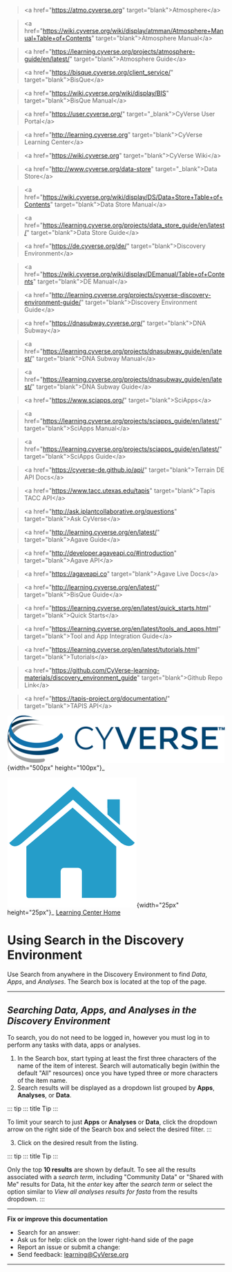 > \<a href=\"<https://atmo.cyverse.org>\"
> target=\"blank\"\>Atmosphere\</a>

> \<a
> href=\"<https://wiki.cyverse.org/wiki/display/atmman/Atmosphere+Manual+Table+of+Contents>\"
> target=\"blank\"\>Atmosphere Manual\</a>

> \<a
> href=\"<https://learning.cyverse.org/projects/atmosphere-guide/en/latest/>\"
> target=\"blank\"\>Atmosphere Guide\</a>

> \<a href=\"<https://bisque.cyverse.org/client_service/>\"
> target=\"blank\"\>BisQue\</a>

> \<a href=\"<https://wiki.cyverse.org/wiki/display/BIS>\"
> target=\"blank\"\>BisQue Manual\</a>

> \<a href=\"<https://user.cyverse.org/>\" target=\"\_blank\"\>CyVerse
> User Portal\</a>

> \<a href=\"<http://learning.cyverse.org>\" target=\"blank\"\>CyVerse
> Learning Center\</a>

> \<a href=\"<https://wiki.cyverse.org>\" target=\"blank\"\>CyVerse
> Wiki\</a>

> \<a href=\"<http://www.cyverse.org/data-store>\"
> target=\"\_blank\"\>Data Store\</a>

> \<a
> href=\"<https://wiki.cyverse.org/wiki/display/DS/Data+Store+Table+of+Contents>\"
> target=\"blank\"\>Data Store Manual\</a>

> \<a
> href=\"<https://learning.cyverse.org/projects/data_store_guide/en/latest/>\"
> target=\"blank\"\>Data Store Guide\</a>

> \<a href=\"<https://de.cyverse.org/de/>\" target=\"blank\"\>Discovery
> Environment\</a>

> \<a
> href=\"<https://wiki.cyverse.org/wiki/display/DEmanual/Table+of+Contents>\"
> target=\"blank\"\>DE Manual\</a>

> \<a
> href=\"<http://learning.cyverse.org/projects/cyverse-discovery-environment-guide/>\"
> target=\"blank\"\>Discovery Environment Guide\</a>

> \<a href=\"<https://dnasubway.cyverse.org/>\" target=\"blank\"\>DNA
> Subway\</a>

> \<a
> href=\"<https://learning.cyverse.org/projects/dnasubway_guide/en/latest/>\"
> target=\"blank\"\>DNA Subway Manual\</a>

> \<a
> href=\"<https://learning.cyverse.org/projects/dnasubway_guide/en/latest/>\"
> target=\"blank\"\>DNA Subway Guide\</a>

> \<a href=\"<https://www.sciapps.org/>\" target=\"blank\"\>SciApps\</a>

> \<a
> href=\"<https://learning.cyverse.org/projects/sciapps_guide/en/latest/>\"
> target=\"blank\"\>SciApps Manual\</a>

> \<a
> href=\"<https://learning.cyverse.org/projects/sciapps_guide/en/latest/>\"
> target=\"blank\"\>SciApps Guide\</a>

> \<a href=\"<https://cyverse-de.github.io/api/>\"
> target=\"blank\"\>Terrain DE API Docs\</a>

> \<a href=\"<https://www.tacc.utexas.edu/tapis>\"
> target=\"blank\"\>Tapis TACC API\</a>

> \<a href=\"<http://ask.iplantcollaborative.org/questions>\"
> target=\"blank\"\>Ask CyVerse\</a>

> \<a href=\"<http://learning.cyverse.org/en/latest/>\"
> target=\"blank\"\>Agave Guide\</a>

> \<a href=\"<http://developer.agaveapi.co/#introduction>\"
> target=\"blank\"\>Agave API\</a>

> \<a href=\"<https://agaveapi.co>\" target=\"blank\"\>Agave Live
> Docs\</a>

> \<a href=\"<http://learning.cyverse.org/en/latest/>\"
> target=\"blank\"\>BisQue Guide\</a>

> \<a
> href=\"<https://learning.cyverse.org/en/latest/quick_starts.html>\"
> target=\"blank\"\>Quick Starts\</a>

> \<a
> href=\"<https://learning.cyverse.org/en/latest/tools_and_apps.html>\"
> target=\"blank\"\>Tool and App Integration Guide\</a>

> \<a href=\"<https://learning.cyverse.org/en/latest/tutorials.html>\"
> target=\"blank\"\>Tutorials\</a>

> \<a
> href=\"<https://github.com/CyVerse-learning-materials/discovery_environment_guide>\"
> target=\"blank\"\>Github Repo Link\</a>

> \<a href=\"<https://tapis-project.org/documentation/>\"
> target=\"blank\"\>TAPIS API\</a>

![CyVerse logo](./img/cyverse_rgb.png){width="500px" height="100px"}\_

![Home_Icon](./img/homeicon.png){width="25px" height="25px"}\_ [Learning
Center Home](http://learning.cyverse.org/)

# Using Search in the Discovery Environment

Use Search from anywhere in the Discovery Environment to find *Data*,
*Apps*, and *Analyses*. The Search box is located at the top of the
page.

------------------------------------------------------------------------

## *Searching Data, Apps, and Analyses in the Discovery Environment*

To search, you do not need to be logged in, however you must log in to
perform any tasks with data, apps or analyses.

1.  In the Search box, start typing at least the first three characters
    of the name of the item of interest. Search will automatically begin
    (within the default "All" resources) once you have typed three or
    more characters of the item name.
2.  Search results will be displayed as a dropdown list grouped by
    **Apps**, **Analyses**, or **Data**.

::: tip
::: title
Tip
:::

To limit your search to just **Apps** or **Analyses** or **Data**, click
the dropdown arrow on the right side of the Search box and select the
desired filter.
:::

3.  Click on the desired result from the listing.

::: tip
::: title
Tip
:::

Only the top **10 results** are shown by default. To see all the results
associated with a *search term*, including "Community Data" or "Shared
with Me" results for Data, hit the *enter* key after the *search term*
or select the option similar to *View all analyses results for fasta*
from the results dropdown.
:::

------------------------------------------------------------------------

**Fix or improve this documentation**

-   Search for an answer:
-   Ask us for help: click on the lower right-hand side of the page
-   Report an issue or submit a change:
-   Send feedback: [learning\@CyVerse.org](learning@CyVerse.org)

------------------------------------------------------------------------
